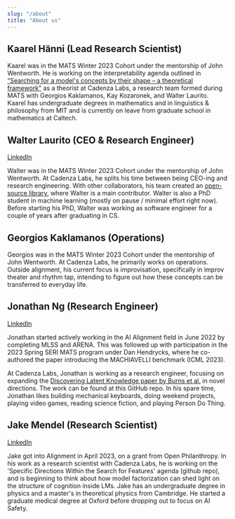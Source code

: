 ```yaml
---
slug: "/about"
title: "About us"
---
```


## Kaarel Hänni (Lead Research Scientist)
Kaarel was in the MATS Winter 2023 Cohort under the mentorship of John Wentworth. He is working on the interpretability agenda outlined in [“Searching for a model's concepts by their shape – a theoretical framework"](https://www.lesswrong.com/posts/Go5ELsHAyw7QrArQ6) as a theorist at Cadenza Labs, a research team formed during MATS with Georgios Kaklamanos, Kay Kozaronek, and Walter Laurito. Kaarel has undergraduate degrees in mathematics and in linguistics & philosophy from MIT and is currently on leave from graduate school in mathematics at Caltech.

## Walter Laurito (CEO & Research Engineer)
[LinkedIn](https://www.linkedin.com/in/walter-laurito-951565144/)

Walter was in the MATS Winter 2023 Cohort under the mentorship of John Wentworth. At Cadenza Labs, he splits his time between being CEO-ing and research engineering. With other collaborators, his team created an [open-source library](https://github.com/EleutherAI/elk), where Walter is a main contributor. Walter is also a PhD student in machine learning (mostly on pause / minimal effort right now). Before starting his PhD, Walter was working as software engineer for a couple of years after graduating in CS. 

## Georgios Kaklamanos (Operations)
Georgios was in the MATS Winter 2023 Cohort under the mentorship of John Wentworth. At Cadenza Labs, he primarily works on operations. Outside alignment, his current focus is improvisation, specifically in improv theater and rhythm tap, intending to figure out how these concepts can be transferred to everyday life.

## Jonathan Ng (Research Engineer)
[LinkedIn](https://www.linkedin.com/in/jonathan-ng-7061a3162/)

Jonathan started actively working in the AI Alignment field in June 2022 by completing MLSS and ARENA. This was followed up with participation in the 2023 Spring SERI MATS program under Dan Hendrycks, where he co-authored the paper introducing the MACHIAVELLI benchmark (ICML 2023).

At Cadenza Labs, Jonathan is working as a research engineer, focusing on expanding the [Discovering Latent Knowledge paper by Burns et al.](https://arxiv.org/abs/2212.03827) in novel directions. The work can be found at this GitHub repo.
In his spare time, Jonathan likes building mechanical keyboards, doing weekend projects, playing video games, reading science fiction, and playing Person Do Thing.

## Jake Mendel (Research Scientist)
[LinkedIn](https://www.linkedin.com/in/jake-m-b05289126/)

Jake got into Alignment in April 2023, on a grant from Open Philanthropy. In his work as a research scientist with Cadenza Labs, he is working on the 'Specific Directions Within the Search for Features' agenda (github repo), and is beginning to think about how model factorization can shed light on the structure of cognition inside LMs. Jake has an undergraduate degree in physics and a master's in theoretical physics from Cambridge. He started a graduate medical degree at Oxford before dropping out to focus on AI Safety.
